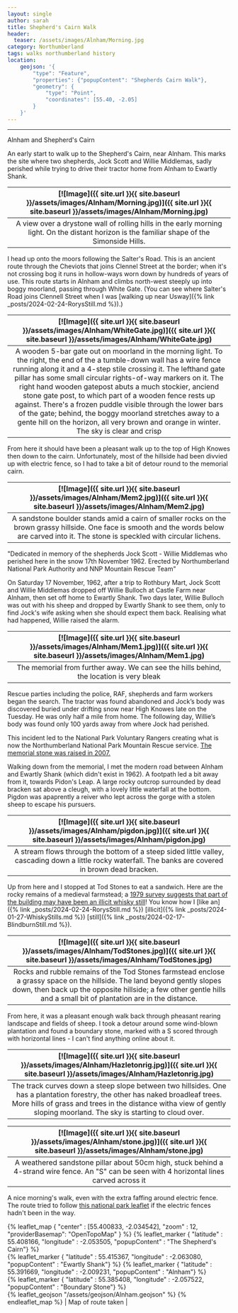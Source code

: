 ```yaml
---
layout: single
author: sarah
title: Shepherd's Cairn Walk
header:
  teaser: /assets/images/Alnham/Morning.jpg
category: Northumberland
tags: walks northumberland history
location:
    geojson: '{
        "type": "Feature",
        "properties": {"popupContent": "Shepherds Cairn Walk"},
        "geometry": {
            "type": "Point",
            "coordinates": [55.40, -2.05]
        }
    }'
---
```

---

Alnham and Shepherd's Cairn

An early start to walk up to the Shepherd's Cairn, near Alnham. This marks the site where two shepherds, Jock Scott and Willie Middlemas, sadly perished while trying to drive their tractor home from Alnham to Ewartly Shank.

| [![Image]({{ site.url }}{{ site.baseurl }}/assets/images/Alnham/Morning.jpg)]({{ site.url }}{{ site.baseurl }}/assets/images/Alnham/Morning.jpg) | 
|:--:| 
| A view over a drystone wall of rolling hills in the early morning light. On the distant horizon is the familiar shape of the Simonside Hills. |

I head up onto the moors following the Salter's Road. This is an ancient route through the Cheviots that joins Clennel Street at the border; when it's not crossing bog it runs in hollow-ways worn down by hundreds of years of use. This route starts in Alnham and climbs north-west steeply up into boggy moorland, passing through White Gate. (You can see where Salter's Road joins Clennell Street when I was [walking up near Usway]({% link _posts/2024-02-24-RorysStill.md %}).)

| [![Image]({{ site.url }}{{ site.baseurl }}/assets/images/Alnham/WhiteGate.jpg)]({{ site.url }}{{ site.baseurl }}/assets/images/Alnham/WhiteGate.jpg) | 
|:--:| 
| A wooden 5-bar gate out on moorland in the morning light. To the right, the end of the a tumble-down wall has a wire fence running along it and a 4-step stile crossing it. The lefthand gate pillar has some small circular rights-of-way markers on it. The right hand wooden gatepost abuts a much stockier, anciend stone gate post, to which part of a wooden fence rests up against. There's a frozen puddle visible through the lower bars of the gate; behind, the boggy moorland stretches away to a gente hill on the horizon, all very brown and orange in winter. The sky is clear and crisp |

From here it should have been a pleasant walk up to the top of High Knowes then down to the cairn. Unfortunately, most of the hillside had been divvied up with electric fence, so I had to take a bit of detour round to the memorial cairn.

| [![Image]({{ site.url }}{{ site.baseurl }}/assets/images/Alnham/Mem2.jpg)]({{ site.url }}{{ site.baseurl }}/assets/images/Alnham/Mem2.jpg) | 
|:--:| 
| A sandstone boulder stands amid a cairn of smaller rocks on the brown grassy hillside. One face is smooth and the words below are carved into it. The stone is speckled with circular lichens. |

"Dedicated in memory of the shepherds Jock Scott - Willie Middlemas who perished here in the snow 17th November 1962. Erected by Northumberland National Park Authority and NNP Mountain Rescue Team"

On Saturday 17 November, 1962, after a trip to Rothbury Mart, Jock Scott and Willie Middlemas dropped off Willie Bulloch at Castle Farm near Alnham, then set off home to Ewartly Shank. Two days later, Willie Bulloch was out with his sheep and dropped by Ewartly Shank to see them, only to find Jock's wife asking when she should expect them back. Realising what had happened, Willie raised the alarm.

| [![Image]({{ site.url }}{{ site.baseurl }}/assets/images/Alnham/Mem1.jpg)]({{ site.url }}{{ site.baseurl }}/assets/images/Alnham/Mem1.jpg) | 
|:--:| 
| The memorial from further away. We can see the hills behind, the location is very bleak |

Rescue parties including the police, RAF, shepherds and farm workers began the search. The tractor was found abandoned and Jock’s body was discovered buried under drifting snow near High Knowes late on the Tuesday. He was only half a mile from home. The following day, Willie’s body was found only 100 yards away from where Jock had perished.

This incident led to the National Park Voluntary Rangers creating what is now the Northumberland National Park Mountain Rescue service. [The memorial stone was raised in 2007.](https://www.grough.co.uk/magazine/2007/11/17/cairn-marks-rescue-teams-tragic-beginnings#)

Walking down from the memorial, I met the modern road between Alnham and Ewartly Shank (which didn't exist in 1962). A footpath led a bit away from it, towards Pidon's Leap. A large rocky outcrop surrounded by dead bracken sat above a cleugh, with a lovely little waterfall at the bottom. Pigdon was apaprently a reiver who lept across the gorge with a stolen sheep to escape his pursuers.

| [![Image]({{ site.url }}{{ site.baseurl }}/assets/images/Alnham/pigdon.jpg)]({{ site.url }}{{ site.baseurl }}/assets/images/Alnham/pigdon.jpg) | 
|:--:| 
| A stream flows through the bottom of a steep sided little valley, cascading down a little rocky waterfall. The banks are covered in brown dead bracken. |

Up from here and I stopped at Tod Stones to eat a sandwich. Here are the rocky remains of a medieval farmstead; a [1979 survey suggests that part of the building may have been an illicit whisky still](https://keystothepast.info/search-records/results-of-search/results-of-search-2/site-details/?PRN=N1350)! You know how I [like an]({% link _posts/2024-02-24-RorysStill.md %}) [illicit]({% link _posts/2024-01-27-WhiskyStills.md %}) [still]({% link _posts/2024-02-17-BlindburnStill.md %}).

| [![Image]({{ site.url }}{{ site.baseurl }}/assets/images/Alnham/TodStones.jpg)]({{ site.url }}{{ site.baseurl }}/assets/images/Alnham/TodStones.jpg) | 
|:--:| 
| Rocks and rubble remains of the Tod Stones farmstead enclose a grassy space on the hillside. The land beyond gently slopes down, then back up the opposite hillside; a few other gentle hills and a small bit of plantation are in the distance. |

From here, it was a pleasant enough walk back through pheasant rearing landscape and fields of sheep. I took a detour around some wind-blown plantation and found a boundary stone, marked with a S scored through with horizontal lines - I can't find anything online about it.

| [![Image]({{ site.url }}{{ site.baseurl }}/assets/images/Alnham/Hazletonrig.jpg)]({{ site.url }}{{ site.baseurl }}/assets/images/Alnham/Hazletonrig.jpg) | 
|:--:| 
| The track curves down a steep slope between two hillsides. One has a plantation forestry, the other has naked broadleaf trees. More hills of grass and trees in the distance witha  view of gently sloping moorland. The sky is starting to cloud over. |

| [![Image]({{ site.url }}{{ site.baseurl }}/assets/images/Alnham/stone.jpg)]({{ site.url }}{{ site.baseurl }}/assets/images/Alnham/stone.jpg) | 
|:--:| 
| A weathered sandstone pillar about 50cm high, stuck behind a 4-strand wire fence. An "S" can be seen with 4 horizontal lines carved across it |

A nice morning's walk, even with the extra faffing around electric fence. The route tried to follow [this national park leaflet](https://www.northumberlandnationalpark.org.uk/walk/the-shepherds-cairn-walk/) if the electric fences hadn't been in the way.


{% leaflet_map { "center" : [55.400833, -2.034542],
                 "zoom" : 12,
                 "providerBasemap": "OpenTopoMap" } %}
          {% leaflet_marker { "latitude" : 55.408166,
                       "longitude" : -2.053505,
                       "popupContent" : "The Shepherd's Cairn"} %}	
          {% leaflet_marker { "latitude" : 55.415367,
                       "longitude" : -2.063080,
                       "popupContent" : "Ewartly Shank"} %}	
          {% leaflet_marker { "latitude" : 55.391669,
                       "longitude" : -2.009231,
                       "popupContent" : "Alnham"} %}	   
          {% leaflet_marker { "latitude" : 55.385408,
                       "longitude" : -2.057522,
                       "popupContent" : "Boundary Stone"} %}                       
    {% leaflet_geojson "/assets/geojson/Alnham.geojson" %}
{% endleaflet_map %}
| Map of route taken |